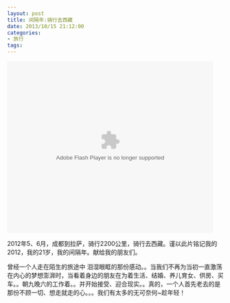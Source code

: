 ```yaml
---
layout: post
title: 间隔年:骑行去西藏
date: 2013/10/15 21:12:00
categories: 
- 旅行
tags: 
---
```


<embed src="http://player.youku.com/player.php/sid/XNDE1MTQ5NzY4/v.swf" allowFullScreen="true" quality="high" width="480" height="400" align="middle" allowScriptAccess="always" type="application/x-shockwave-flash" />

2012年5、6月，成都到拉萨，骑行2200公里，骑行去西藏。谨以此片铭记我的2012，我的21岁，我的间隔年。献给我的朋友们。 

曾经一个人走在陌生的旅途中 泪湿眼眶的那份感动。。当我们不再为当初一直激荡在内心的梦想澎湃时，当看着身边的朋友在为着生活、结婚、养儿育女、供房、买车。。朝九晚六的工作着。。并开始接受、迎合现实。。真的，一个人首先老去的是那份不顾一切、想走就走的心。。。我们有太多的无可奈何~趁年轻！
